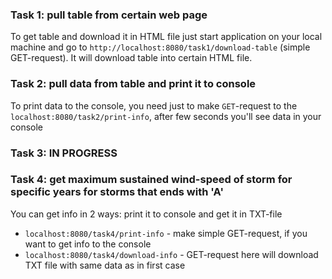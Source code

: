 ### Task 1: pull table from certain web page  
To get table and download it in HTML file just start application on your local machine and go to ```http://localhost:8080/task1/download-table``` (simple GET-request). It will download table into certain HTML file.  
### Task 2: pull data from table and print it to console  
To print data to the console, you need just to make ```GET```-request to the ```localhost:8080/task2/print-info```, after few seconds you'll see data in your console  
### Task 3: IN PROGRESS  
### Task 4: get maximum sustained wind-speed of storm for specific years for storms that ends with 'A'  
You can get info in 2 ways: print it to console and get it in TXT-file  
* ```localhost:8080/task4/print-info``` - make simple GET-request, if you want to get info to the console  
* ```localhost:8080/task4/download-info``` - GET-request here will download TXT file with same data as in first case